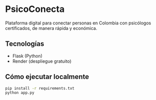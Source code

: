 # PsicoConecta

Plataforma digital para conectar personas en Colombia con psicólogos certificados, de manera rápida y económica.

## Tecnologías
- Flask (Python)
- Render (despliegue gratuito)

## Cómo ejecutar localmente
```bash
pip install -r requirements.txt
python app.py
